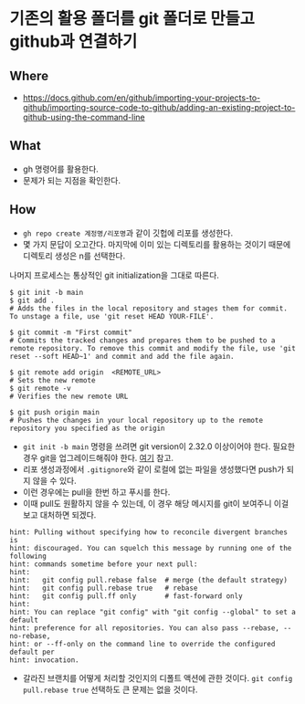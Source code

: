 # 기존의 활용 폴더를 git 폴더로 만들고 github과 연결하기 

## Where

- https://docs.github.com/en/github/importing-your-projects-to-github/importing-source-code-to-github/adding-an-existing-project-to-github-using-the-command-line

## What 

- gh 명령어를 활용한다. 
- 문제가 되는 지점을 확인한다. 

## How 

- `gh repo create 계정명/리포명`과 같이 깃헙에 리포를 생성한다. 
- 몇 가지 문답이 오고간다. 마지막에 이미 있는 디렉토리를 활용하는 것이기 때문에 디렉토리 생성은 n를 선택한다. 

나머지 프로세스는 통상적인 git initialization을 그대로 따른다. 

```shell
$ git init -b main
$ git add .
# Adds the files in the local repository and stages them for commit. To unstage a file, use 'git reset HEAD YOUR-FILE'.

$ git commit -m "First commit"
# Commits the tracked changes and prepares them to be pushed to a remote repository. To remove this commit and modify the file, use 'git reset --soft HEAD~1' and commit and add the file again.

$ git remote add origin  <REMOTE_URL> 
# Sets the new remote
$ git remote -v
# Verifies the new remote URL

$ git push origin main
# Pushes the changes in your local repository up to the remote repository you specified as the origin
```
- `git init -b main` 명령을 쓰려면 git version이 2.32.0 이상이어야 한다. 필요한 경우 git을 업그레이드해줘야 한다. [여기](https://github.com/anarinsk/til/blob/master/github/how-to-update-git-ubuntu.md) 참고. 
- 리포 생성과정에서 `.gitignore`와 같이 로컬에 없는 파일을 생성했다면 push가 되지 않을 수 있다. 
- 이런 경우에는 pull을 한번 하고 푸시를 한다. 
- 이때 pull도 원활하지 않을 수 있는데, 이 경우 해당 메시지를 git이 보여주니 이걸 보고 대처하면 되겠다. 

```text
hint: Pulling without specifying how to reconcile divergent branches is
hint: discouraged. You can squelch this message by running one of the following
hint: commands sometime before your next pull:
hint:
hint:   git config pull.rebase false  # merge (the default strategy)
hint:   git config pull.rebase true   # rebase
hint:   git config pull.ff only       # fast-forward only
hint:
hint: You can replace "git config" with "git config --global" to set a default
hint: preference for all repositories. You can also pass --rebase, --no-rebase,
hint: or --ff-only on the command line to override the configured default per
hint: invocation.
```

- 갈라진 브랜치를 어떻게 처리할 것인지의 디폴트 액션에 관한 것이다. `git config pull.rebase true` 선택하도 큰 문제는 없을 것이다. 
